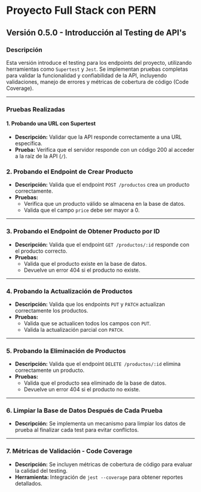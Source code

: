 # Proyecto Full Stack con PERN

## Versión 0.5.0 - Introducción al Testing de API's

### Descripción
Esta versión introduce el testing para los endpoints del proyecto, utilizando herramientas como `Supertest` y `Jest`. Se implementan pruebas completas para validar la funcionalidad y confiabilidad de la API, incluyendo validaciones, manejo de errores y métricas de cobertura de código (Code Coverage).

---

### Pruebas Realizadas

#### 1. Probando una URL con Supertest
- **Descripción:** Validar que la API responde correctamente a una URL específica.
- **Prueba:** Verifica que el servidor responde con un código 200 al acceder a la raíz de la API (`/`).

### 2. Probando el Endpoint de Crear Producto
- **Descripción:** Valida que el endpoint `POST /productos` crea un producto correctamente.
- **Pruebas:**
  - Verifica que un producto válido se almacena en la base de datos.
  - Valida que el campo `price` debe ser mayor a 0.
 
---
    
### 3. Probando el Endpoint de Obtener Producto por ID
- **Descripción:** Valida que el endpoint `GET /productos/:id` responde con el producto correcto.
- **Pruebas:**
  - Valida que el producto existe en la base de datos.
  - Devuelve un error 404 si el producto no existe.

---

### 4. Probando la Actualización de Productos
- **Descripción:** Valida que los endpoints `PUT` y `PATCH` actualizan correctamente los productos.
- **Pruebas:**
  - Valida que se actualicen todos los campos con `PUT`.
  - Valida la actualización parcial con `PATCH`.

---

### 5. Probando la Eliminación de Productos
- **Descripción:** Valida que el endpoint `DELETE /productos/:id` elimina correctamente un producto.
- **Pruebas:**
  - Valida que el producto sea eliminado de la base de datos.
  - Devuelve un error 404 si el producto no existe.

---

### 6. Limpiar la Base de Datos Después de Cada Prueba
- **Descripción:** Se implementa un mecanismo para limpiar los datos de prueba al finalizar cada test para evitar conflictos.

---

### 7. Métricas de Validación - Code Coverage
- **Descripción:** Se incluyen métricas de cobertura de código para evaluar la calidad del testing.
- **Herramienta:** Integración de `jest --coverage` para obtener reportes detallados.

